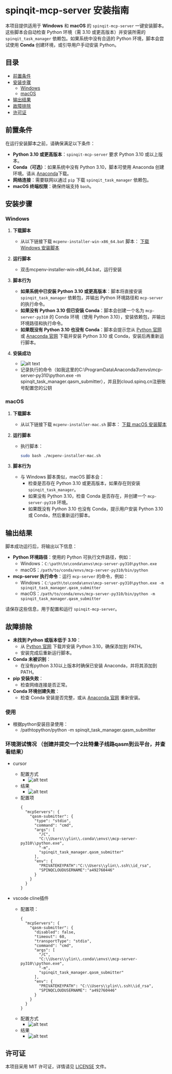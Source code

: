 # spinqit-mcp-server 安装指南

本项目提供适用于 **Windows** 和 **macOS** 的 `spinqit-mcp-server` 一键安装脚本。这些脚本会自动检查 Python 环境（需 3.10 或更高版本）并安装所需的 `spinqit_task_manager` 依赖包。如果系统中没有合适的 Python 环境，脚本会尝试使用 **Conda** 创建环境，或引导用户手动安装 Python。

## 目录
- [前置条件](#前置条件)
- [安装步骤](#安装步骤)
  - [Windows](#windows)
  - [macOS](#macos)
- [输出结果](#输出结果)
- [故障排除](#故障排除)
- [许可证](#许可证)

## 前置条件

在运行安装脚本之前，请确保满足以下条件：
- **Python 3.10 或更高版本**：`spinqit-mcp-server` 要求 Python 3.10 或以上版本。
- **Conda（可选）**：如果系统中没有 Python 3.10，脚本可使用 Anaconda 创建环境。请从 [Anaconda](https://www.anaconda.com/download)下载。
- **网络连接**：需要联网以通过 `pip` 下载 `spinqit_task_manager` 依赖包。
- **macOS 终端权限**：确保终端支持 `bash`。

## 安装步骤

### Windows

1. **下载脚本**
   - 从以下链接下载 `mcpenv-installer-win-x86_64.bat` 脚本：
     <a href="https://static-cdn.spinq.cn/mcp_server_cmd/download_cmd.html?win">下载 Windows 安装脚本</a>

2. **运行脚本**
   - 双击mcpenv-installer-win-x86_64.bat，运行安装

3. **脚本行为**
   - **如果系统中已安装 Python 3.10 或更高版本**：脚本将直接安装 `spinqit_task_manager` 依赖包，并输出 Python 环境路径和 `mcp-server` 的执行命令。
   - **如果没有 Python 3.10 但已安装 Conda**：脚本会创建一个名为 `mcp-server-py310` 的 Conda 环境（使用 Python 3.10），安装依赖包，并输出环境路径和执行命令。
   - **如果既没有 Python 3.10 也没有 Conda**：脚本会提示您从 [Python 官网](https://www.python.org/downloads/) 或 [Anaconda 官网](https://www.anaconda.com/download) 下载并安装 Python 3.10 或 Conda，安装后再重新运行脚本。

4. **安装成功**
    - ![alt text](image-6.png)
    - 记录执行的命令（如我这里的C:\ProgramData\Anaconda3\envs\mcp-server-py310\python.exe -m spinqit_task_manager.qasm_submitter），并且到cloud.spinq.cn注册账号配置您的公钥

### macOS

1. **下载脚本**
   - 从以下链接下载 `mcpenv-installer-mac.sh` 脚本：
     <a href="https://static-cdn.spinq.cn/mcp_server_cmd/download_cmd.html?mac">下载 macOS 安装脚本</a>


2. **运行脚本**
   - 执行脚本：
     ```bash
     sudo bash ./mcpenv-installer-mac.sh
     ```

3. **脚本行为**
   - 与 Windows 脚本类似，macOS 脚本会：
     - 检查是否存在 Python 3.10 或更高版本，如果存在则安装 `spinqit_task_manager`。
     - 如果没有 Python 3.10，检查 Conda 是否存在，并创建一个 `mcp-server-py310` 环境。
     - 如果既没有 Python 3.10 也没有 Conda，提示用户安装 Python 3.10 或 Conda，然后重新运行脚本。

## 输出结果

脚本成功运行后，将输出以下信息：
- **Python 环境路径**：使用的 Python 可执行文件路径，例如：
  - Windows：`C:\path\to\conda\envs\mcp-server-py310\python.exe`
  - macOS：`/path/to/conda/envs/mcp-server-py310/bin/python`
- **mcp-server 执行命令**：运行 `mcp-server` 的命令，例如：
  - Windows：`C:\path\to\conda\envs\mcp-server-py310\python.exe -m spinqit_task_manager.qasm_submitter`
  - macOS：`/path/to/conda/envs/mcp-server-py310/bin/python -m spinqit_task_manager.qasm_submitter`

请保存这些信息，用于配置和运行 `spinqit-mcp-server`。

## 故障排除

- **未找到 Python 或版本低于 3.10**：
  - 从 [Python 官网](https://www.python.org/downloads/) 下载并安装 Python 3.10，确保添加到 PATH。
  - 安装完成后重新运行脚本。
- **Conda 未被识别**：
  - 在没有python 3.10以上版本时确保已安装 Anaconda，并将其添加到 PATH。
- **pip 安装失败**：
  - 检查网络连接是否正常。
- **Conda 环境创建失败**：
  - 检查 Conda 安装是否完整，或从 [Anaconda 官网](https://www.anaconda.com/download) 重新安装。


### 使用
- 根据python安装目录使用：
  - /pathtopython/python -m spinqit_task_manager.qasm_submitter

### 环境测试情况 （创建并提交一个2比特量子线路qasm到云平台，并查看结果）
- cursor
  - 配置方式
    - ![alt text](image-7.png)
  - 结果
    - ![alt text](image-5.png)
  - 配置项
    ```
    {
      "mcpServers": {
        "qasm-submitter": {
          "type": "stdio",
          "command": "cmd",
          "args": [
            "/C",
            "C:\\Users\\ylin\\.conda\\envs\\mcp-server-py310\\python.exe",
            "-m",
            "spinqit_task_manager.qasm_submitter"
          ],
          "env": {
            "PRIVATEKEYPATH":"C:\\Users\\ylin\\.ssh\\id_rsa",
            "SPINQCLOUDUSERNAME":"a492760446"
          }
        }
      }
    }
    ```

- vscode cline插件
  - 配置项：
    ```
    {
      "mcpServers": {
        "qasm-submitter": {
          "disabled": false,
          "timeout": 60,
          "transportType": "stdio", 
          "command": "cmd",
          "args": [
            "/C",
            "C:\\Users\\ylin\\.conda\\envs\\mcp-server-py310\\python.exe",
            "-m",
            "spinqit_task_manager.qasm_submitter"
          ],
          "env": {
            "PRIVATEKEYPATH": "C:\\Users\\ylin\\.ssh\\id_rsa",
            "SPINQCLOUDUSERNAME": "a492760446"
          }
        }
      }
    }
    ```
  - 配置方式
    - ![alt text](image-2.png)
  - 结果
    - ![alt text](image-3.png)



## 许可证

本项目采用 MIT 许可证，详情请见 [LICENSE](LICENSE) 文件。
